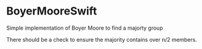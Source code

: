# BoyerMooreSwift
Simple implementation of Boyer Moore to find a majorty group

There should be a check to ensure the majority contains over n/2 members.
